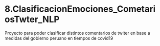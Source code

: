 # 8.ClasificacionEmociones_CometariosTwter_NLP
Proyecto para poder clasificar distintos comentarios de twiter en base a medidas del gobierno peruano en tiempos de covid19
